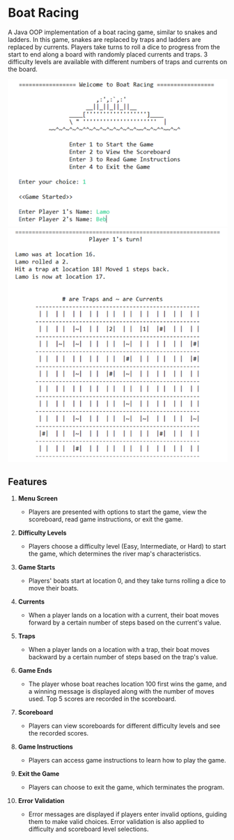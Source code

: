 # Boat Racing
A Java OOP implementation of a boat racing game, similar to snakes and ladders. In this game, snakes are replaced by traps and ladders are replaced by currents. Players take turns to roll a dice to progress from the start to end along a board with randomly placed currents and traps. 3 difficulty levels are available with different numbers of traps and currents on the board.

![Alt Text](https://github.com/mintchococookies/boat-racing/blob/main/boatracing2.png)
![Alt Text](https://github.com/mintchococookies/boat-racing/blob/main/boatracing1.png)

## Features
1. **Menu Screen**
   - Players are presented with options to start the game, view the scoreboard, read game instructions, or exit the game.

2. **Difficulty Levels**
   - Players choose a difficulty level (Easy, Intermediate, or Hard) to start the game, which determines the river map's characteristics.

3. **Game Starts**
   - Players' boats start at location 0, and they take turns rolling a dice to move their boats.

4. **Currents**
   - When a player lands on a location with a current, their boat moves forward by a certain number of steps based on the current's value.

5. **Traps**
   - When a player lands on a location with a trap, their boat moves backward by a certain number of steps based on the trap's value.

6. **Game Ends**
   - The player whose boat reaches location 100 first wins the game, and a winning message is displayed along with the number of moves used. Top 5 scores are recorded in the scoreboard.

7. **Scoreboard**
   - Players can view scoreboards for different difficulty levels and see the recorded scores.

8. **Game Instructions**
   - Players can access game instructions to learn how to play the game.

9. **Exit the Game**
    - Players can choose to exit the game, which terminates the program.

10. **Error Validation**
    - Error messages are displayed if players enter invalid options, guiding them to make valid choices. Error validation is also applied to difficulty and scoreboard level selections.
